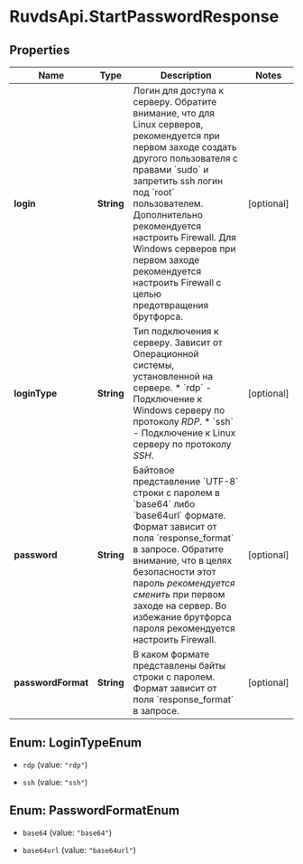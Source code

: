# RuvdsApi.StartPasswordResponse

## Properties

Name | Type | Description | Notes
------------ | ------------- | ------------- | -------------
**login** | **String** | Логин для доступа к серверу.  Обратите внимание, что для Linux серверов, рекомендуется при первом заходе создать другого пользователя с правами &#x60;sudo&#x60; и запретить ssh логин под &#x60;root&#x60; пользователем. Дополнительно рекомендуется настроить Firewall.  Для Windows серверов при первом заходе рекомендуется настроить Firewall c целью предотвращения брутфорса. | [optional] 
**loginType** | **String** | Тип подключения к серверу. Зависит от Операционной системы, установленной на сервере.  * &#x60;rdp&#x60; - Подключение к Windows серверу по протоколу *RDP*.  * &#x60;ssh&#x60; - Подключение к Linux серверу по протоколу *SSH*. | [optional] 
**password** | **String** | Байтовое представление &#x60;UTF-8&#x60; строки с паролем в &#x60;base64&#x60; либо &#x60;base64url&#x60; формате. Формат зависит от поля &#x60;response_format&#x60; в запросе.  Обратите внимание, что в целях безопасности этот пароль *рекомендуется сменить* при первом заходе на сервер.  Во избежание брутфорса пароля рекомендуется настроить Firewall. | [optional] 
**passwordFormat** | **String** | В каком формате представлены байты строки с паролем. Формат зависит от поля &#x60;response_format&#x60; в запросе. | [optional] 



## Enum: LoginTypeEnum


* `rdp` (value: `"rdp"`)

* `ssh` (value: `"ssh"`)





## Enum: PasswordFormatEnum


* `base64` (value: `"base64"`)

* `base64url` (value: `"base64url"`)




